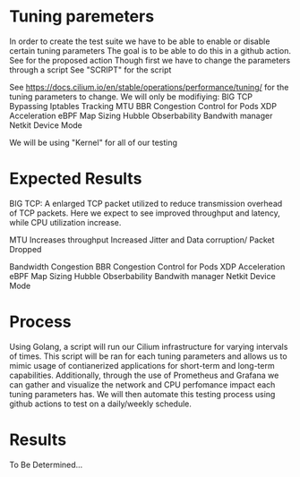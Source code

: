 # Tuning paremeters
In order to create the test suite we have to be able to enable or disable certain tuning parameters
The goal is to be able to do this in a github action.
See for the proposed action
Though first we have to change the parameters through a script
See "SCRIPT" for the script

See https://docs.cilium.io/en/stable/operations/performance/tuning/ for the tuning parameters to change.
We will only be modifiying:
BIG TCP
Bypassing Iptables Tracking
MTU
BBR Congestion Control for Pods
XDP Acceleration
eBPF Map Sizing
Hubble Obserbability
Bandwith manager
Netkit Device Mode

We will be using "Kernel" for all of our testing

# Expected Results
BIG TCP: A enlarged TCP packet utilized to reduce transmission overhead of TCP packets.
Here we expect to see improved throughput and latency, while CPU utilization increase. 

MTU
Increases throughput
Increased Jitter and Data corruption/ Packet Dropped

Bandwidth Congestion
BBR Congestion Control for Pods
XDP Acceleration
eBPF Map Sizing
Hubble Obserbability
Bandwith manager
Netkit Device Mode

# Process
Using Golang, a script will run our Cilium infrastructure for varying intervals of times. This script will be ran for each tuning parameters and allows us to mimic usage of contianerized applications for short-term and long-term capabilities. Additionally, through the use of Prometheus and Grafana we can gather and visualize the network and CPU perfomance impact each tuning parameters has. We will then automate this testing process using github actions to test on a daily/weekly schedule. 

# Results
To Be Determined...
